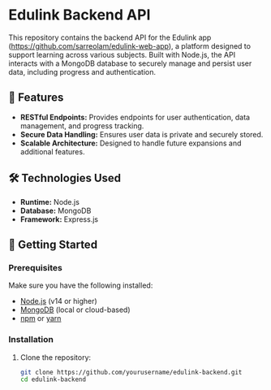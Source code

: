 # Edulink Backend API

This repository contains the backend API for the Edulink app (https://github.com/sarreolam/edulink-web-app), a platform designed to support learning across various subjects. Built with Node.js, the API interacts with a MongoDB database to securely manage and persist user data, including progress and authentication.

## 🌟 Features
- **RESTful Endpoints:** Provides endpoints for user authentication, data management, and progress tracking.
- **Secure Data Handling:** Ensures user data is private and securely stored.
- **Scalable Architecture:** Designed to handle future expansions and additional features.

## 🛠️ Technologies Used
- **Runtime:** Node.js
- **Database:** MongoDB
- **Framework:** Express.js

## 🚀 Getting Started

### Prerequisites
Make sure you have the following installed:
- [Node.js](https://nodejs.org/) (v14 or higher)
- [MongoDB](https://www.mongodb.com/) (local or cloud-based)
- [npm](https://www.npmjs.com/) or [yarn](https://yarnpkg.com/)

### Installation
1. Clone the repository:
   ```bash
   git clone https://github.com/yourusername/edulink-backend.git
   cd edulink-backend
